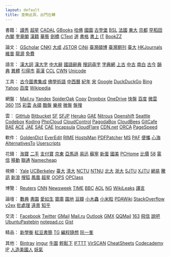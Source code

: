 ```yaml
---
layout: default
title: 查無此頁，出門左轉
---
```

書籍：
<a href="http://edu.duxiu.com/" rel="external">讀秀</a>
<a href="http://hn.sslibrary.com/library.jsp" rel="external">超星</a>
<a href="http://www.cadal.zju.edu.cn/Index.action" rel="external">CADAL</a>
<a href="http://books.google.com.tw/" rel="external">GBooks</a>
<a href="http://library.harvard.edu/" rel="external">哈佛</a>
<a href="http://mylib.nlc.gov.cn/" rel="external">國圖</a>
<a href="http://www.gutenberg.org/wiki/Main_Page" rel="external">古登堡</a>
<a href="http://ostasien.digitale-sammlungen.de/en/fs1/home/static.html" rel="external">BSL</a>
<a href="http://gallica.bnf.fr/" rel="external">法國</a>
<a href="http://imglib.ioc.u-tokyo.ac.jp/" rel="external">東大</a>
<a href="http://http://kanji.zinbun.kyoto-u.ac.jp/kanseki" rel="external">京都</a>
<a href="http://www.wul.waseda.ac.jp/kotenseki/advanced_search.html" rel="external">早稻田</a>
<a href="http://www.digital.archives.go.jp/" rel="external">內閣</a>
<a href="http://kyujanggak.snu.ac.kr/" rel="external">奎章閣</a>
<a href="http://hanji.sinica.edu.tw/index.html" rel="external">漢籍</a>
<a href="http://www.airitilibrary.com/" rel="external">華藝</a>
<a href="http://ebooks.cambridge.org/" rel="external">劍橋</a>
<a href="http://ctext.org/" rel="external">CText</a>
<a href="http://www.byscrj.com/jmm/index.htm" rel="external">道</a>
<a href="http://shuge.org/" rel="external">書格</a>
<a href="http://ebook.teldap.tw/index.jsp" rel="external">書上</a>
<a href="http://it-ebooks.info/" rel="external">IT</a>
<a href="http://bookzz.org/" rel="external">BookZZ</a>

論文：
<a href="http://scholar.google.com/" rel="external">GScholar</a>
<a href="http://scholar.cnki.net/" rel="external">CNKI</a>
<a href="http://www.dachengdata.com/" rel="external">大成</a>
<a href="http://www.jstor.org/" rel="external">JSTOR</a>
<a href="http://ci.nii.ac.jp/" rel="external">CiNii</a>
<a href="http://ndltd.ncl.edu.tw" rel="external">臺灣碩博</a>
<a href="http://readopac.ncl.edu.tw/nclJournal/" rel="external">臺灣期刊</a>
<a href="http://www.press.ntu.edu.tw/ejournal/index.asp" rel="external">臺大</a>
<a href="http://sunzi1.lib.hku.hk/hkjo/index.jsp" rel="external">HKJournals</a>
<a href="http://www.cqvip.com/journal/" rel="external">維普</a>
<a href="http://www.qikan.com.cn/" rel="external">龍源</a>
<a href="http://www.paper800.com/" rel="external">免費</a>

語言：
<a href="http://218.78.212.175/hd/APP.asp" rel="external">漢大詞</a>
<a href="http://korat.ibc.ac.th/Dictionary-on-Line/Chinese_Classic/index.html" rel="external">漢大字</a>
<a href="http://korat.ibc.ac.th/Dictionary-on-Line/Chinese_Classic_TW/index.html" rel="external">中大辭</a>
<a href="http://140.111.34.46/newDict/dict/index.html" rel="external">國語辭典</a>
<a href="http://words.sinica.edu.tw/sou/sou.html" rel="external">搜詞尋字</a>
<a href="http://www.zhongwen.com/zi.htm" rel="external">字典網</a>
<a href="http://www.eastling.org/oc/oldage.aspx" rel="external">上古</a>
<a href="http://www.eastling.org/tdfweb/midage.aspx" rel="external">中古</a>
<a href="http://www.eastling.org/tdfweb/cmp.aspx?name=122" rel="external">南白</a>
<a href="http://xiaoxue.iis.sinica.edu.tw/ccr/" rel="external">古今</a>
<a href="http://ytenx.org/" rel="external">韻典</a>
<a href="http://dict.variants.moe.edu.tw/main.htm" rel="external">異體</a>
<a href="http://www.mebag.com/index/" rel="external">引得市</a>
<a href="http://cdict.info" rel="external">英漢</a>
<a href="http://ccl.pku.edu.cn:8080/ccl_corpus/" rel="external">CCL</a>
<a href="http://cwn.ling.sinica.edu.tw/" rel="external">CWN</a>
<a href="http://www.unicode.org/Public/zipped/" rel="external">Unicode</a>

工具：
<a href="http://gjtsjc.gxu.edu.cn/" rel="external">古今圖書集成</a>
<a href="http://dev.ddbc.edu.tw/glossaries/search.php" rel="external">佛學術語</a>
<a href="http://db1x.sinica.edu.tw/sinocal/" rel="external">中西曆</a>
<a href="http://www.alai.net/app/index.php/His/" rel="external">紀年</a>
<a href="http://webgis.sinica.edu.tw/bsgis/viewer.php" rel="external">宋</a>
<a href="http://203.116.165.138/" rel="external">Google</a>
<a href="https://duckduckgo.com/" rel="external">DuckDuckGo</a>
<a href="http://www.bing.com/" rel="external">Bing</a>
<a href="https://www.yahoo.com/" rel="external">Yahoo</a>
<a href="http://www.baidu.com/" rel="external">百度</a>
<a href="http://wikipedia.org/" rel="external">Wikipedia</a>

網盤：
<a href="https://cloud.mail.ru/" rel="external">Mail.ru</a>
<a href="https://disk.yandex.com" rel="external">Yandex</a>
<a href="https://spideroak.com/" rel="external">SpiderOak</a>
<a href="https://www.copy.com/" rel="external">Copy</a>
<a href="https://www.dropbox.com/" rel="external">Dropbox</a>
<a href="https://onedrive.live.com/" rel="external">OneDrive</a>
<a href="http://www.kuaipan.cn/home.htm" rel="external">快盤</a>
<a href="http://pan.baidu.com/" rel="external">百度</a>
<a href="http://www.weiyun.com/" rel="external">微雲</a>
<a href="http://yunpan.360.cn/" rel="external">360</a>
<a href="http://115.com/" rel="external">115</a>
<a href="https://caiyun.feixin.10086.cn/" rel="external">彩雲</a>
<a href="http://www.ys168.com/" rel="external">永碩</a>
<a href="http://www.kanbox.com/" rel="external">酷盤</a>
<a href="http://cloud.letv.com/webdisk/home/index" rel="external">樂視</a>
<a href="http://vdisk.weibo.com/" rel="external">微盤</a>
<a href="http://www.pansou.com/" rel="external">盤搜</a>

雲：
<a href="https://github.com/" rel="external">GitHub</a>
<a href="https://bitbucket.org/" rel="external">Bitbucket</a>
<a href="http://sf.net" rel="external">SF</a>
<a href="http://sourceforge.jp/" rel="external">SFJP</a>
<a href="http://www.heroku.com/" rel="external">Heruko</a>
<a href="https://appengine.google.com/" rel="external">GAE</a>
<a href="https://www.nitrous.io/" rel="external">Nitrous</a>
<a href="https://openshift.redhat.com/app/" rel="external">Openshift</a>
<a href="https://seattlegeni.cs.washington.edu/" rel="external">Seattle</a>
<a href="https://www.codebox.io/about" rel="external">Codebox</a>
<a href="https://koding.com/" rel="external">Koding</a>
<a href="http://www.phpcloud.com/" rel="external">PhpCloud</a>
<a href="https://www.cloudcontrol.com/" rel="external">CloudControl</a>
<a href="https://pagodabox.com/" rel="external">PagodaBox</a>
<a href="http://www.cloudbees.com/" rel="external">CloudBees</a>
<a href="https://gitcafe.com/" rel="external">GitCafe</a>
<a href="http://developer.baidu.com/cloud/rt" rel="external">BAE</a>
<a href="http://www.aliyun.com/product/ace/" rel="external">ACE</a>
<a href="http://appengine.jd.com/product/jae.html" rel="external">JAE</a>
<a href="http://sae.sina.com.cn/" rel="external">SAE</a>
<a href="http://www.grandcloud.cn/product/ae" rel="external">CAE</a>
<a href="http://www.incapsula.com/" rel="external">Incapsula</a>
<a href="https://www.cloudflare.com/" rel="external">CloudFlare</a>
<a href="http://www.cdn.net/" rel="external">CDN.net</a>
<a href="http://www.orca.io/" rel="external">ORCA</a>
<a href="https://developers.google.com/speed/pagespeed/service" rel="external">PageSpeed</a>

軟件：
<a href="https://github.com/goldendict/goldendict/wiki/Early-Access-Builds-for-Windows" rel="external">GoldenDict</a>
<a href="http://www.everedit.net/" rel="external">EverEdit</a>
<a href="https://code.google.com/p/rimeime/" rel="external">RIME</a>
<a href="http://hostsman.abelhadigital.com/" rel="external">HostsMan</a>
<a href="http://pdfpatcher.cnblogs.com/" rel="external">PDFPatcher</a>
<a href="http://itellyou.cn/" rel="external">MS</a>
<a href="http://portableapps.com/apps" rel="external">PAF</a>
<a href="http://forum.portableappc.com/viewtopic.php?f=4&t=386" rel="external">便攜</a>
<a href="http://hrtsea.com/" rel="external">心海</a>
<a href="http://alternativeto.net/" rel="external">AlternativesTo</a>
<a href="http://userscripts.org:8080/" rel="external">Userscripts</a>

花錢：
<a href="http://www.taobao.com/" rel="external">淘寶</a>
<a href="http://2.taobao.com/" rel="external">二手</a>
<a href="https://www.alipay.com/" rel="external">支付寶</a>
<a href="http://jd.com/" rel="external">京東</a>
<a href="http://www.amazon.cn/" rel="external">亞馬遜</a>
<a href="http://www.51buy.com/" rel="external">易迅</a>
<a href="http://www.suning.com/" rel="external">蘇寧</a>
<a href="http://www.newegg.cn/" rel="external">新蛋</a>
<a href="http://www.gome.com.cn/" rel="external">國美</a>
<a href="http://global.pchome.com.tw/index/" rel="external">PCHome</a>
<a href="http://www.box-z.com/" rel="external">比價</a>
<a href="http://58.com/" rel="external">58</a>
<a href="http://189.cn/" rel="external">電信</a>
<a href="http://gx.10086.cn/" rel="external">移動</a>
<a href="http://www.10010.com/" rel="external">聯通</a>
<a href="https://www.namecheap.com/" rel="external">Namecheap</a>

視頻：
<a href="http://oyc.yale.edu" rel="external">Yale</a>
<a href="http://www.youtube.com/ucberkeley" rel="external">UCBerkeley</a>
<a href="http://ocw.aca.ntu.edu.tw/ntu-ocw/" rel="external">臺大</a>
<a href="http://ocw.nthu.edu.tw/ocw/index.php" rel="external">淸大</a>
<a href="http://ocw.nctu.edu.tw/" rel="external">NCTU</a>
<a href="http://ocw.lib.ntnu.edu.tw/" rel="external">NTNU</a>
<a href="http://opencourse.pku.edu.cn/" rel="external">北大</a>
<a href="http://ocw.zju.edu.cn/cn/default.jsp" rel="external">浙大</a>
<a href="http://v.sjtu.edu.cn/" rel="external">SJTU</a>
<a href="http://oc.xjtu.edu.cn/" rel="external">XJTU</a>
<a href="http://open.163.com/" rel="external">網易</a>
<a href="http://v.qq.com/zt2011/open/" rel="external">騰訊</a>
<a href="http://open.sina.com.cn/" rel="external">新浪</a>
<a href="http://tv.sohu.com/open/" rel="external">搜狐</a>
<a href="http://v.ifeng.com/gongkaike/" rel="external">鳳凰</a>
<a href="http://openv.chaoxing.com/" rel="external">超星</a>
<a href="http://www.myoops.org/cocw/index.htm" rel="external">OOPS</a>
<a href="http://www.opclass.com/" rel="external">OPClass</a>

博覽：
<a href="http://www.reuters.com/" rel="external">Reuters</a>
<a href="http://www.cnn.com/" rel="external">CNN</a>
<a href="http://www.newsweek.com/" rel="external">Newsweek</a>
<a href="http://time.com/" rel="external">TIME</a>
<a href="http://www.bbc.co.uk/" rel="external">BBC</a>
<a href="http://www.aol.com/" rel="external">AOL</a>
<a href="http://www.nationalgeographic.com/" rel="external">NG</a>
<a href="https://wikileaks.org/" rel="external">WikiLeaks</a>
<a href="http://www.yeeyan.org/" rel="external">譯言</a>

論壇：
<a href="http://bbs.gxsd.com.cn/" rel="external">數典</a>
<a href="https://www.eshuyuan.net" rel="external">書園</a>
<a href="http://forum.er07.com/index.php" rel="external">愛如生</a>
<a href="http://www.dushubaoku.cn/forum.php" rel="external">寶庫</a>
<a href="http://www.readfree.net/bbs/" rel="external">園地</a>
<a href="http://book.douban.com/" rel="external">豆瓣</a>
<a href="http://emuch.net/bbs/index.php" rel="external">小木蟲</a>
<a href="http://www.xiaomili.cn/" rel="external">小米粒</a>
<a href="http://www.pdawiki.com/forum/forum.php" rel="external">PDAWiki</a>
<a href="http://stackoverflow.com/" rel="external">StackOverflow</a>
<a href="http://www.v2ex.com/" rel="external">v2ex</a>
<a href="http://www.bathome.net/" rel="external">批處理</a>
<a href="http://bbs.pcbeta.com/" rel="external">遠景</a>
<a href="http://www.zhihu.com/" rel="external">知乎</a>

交流：
<a href="https://www.facebook.com/" rel="external">Facebook</a>
<a href="https://twitter.com/" rel="external">Twitter</a>
<a href="https://www.gmail.com/" rel="external">GMail</a>
<a href="https://mail.ru/" rel="external">Mail.ru</a>
<a href="https://outlook.com/" rel="external">Outlook</a>
<a href="http://www.gmx.com/" rel="external">GMX</a>
<a href="https://mail.qq.com/" rel="external">QQMail</a>
<a href="http://mail.163.com/" rel="external">163</a>
<a href="https://webim.feixin.10086.cn/login.aspx" rel="external">飛信</a>
<a href="http://www.shuobar.cn/" rel="external">說吧</a>
<a href="http://paste.ubuntu.com/" rel="external">UbuntuPastebin</a>
<a href="http://notepad.cc/" rel="external">notepad.cc</a>
<a href="https://gist.github.com/" rel="external">Gist</a>

精品：
<a href="http://mypaper.pchome.com.tw/ngoigp" rel="external">新學衡</a>
<a href="http://ilofen.blogspot.com/" rel="external">紅豆書簡</a>
<a href="http://www.tglin.idv.tw/epaper/epaper_list.htm" rel="external">TG</a>
<a href="http://program-think.blogspot.com/" rel="external">編程隨想</a>
<a href="http://www.ruanyifeng.com/blog/" rel="external">阮一峯</a>

其他：
<a href="https://bintray.com/" rel="external">Bintray</a>
<a href="http://imgur.com/" rel="external">imgur</a>
<a href="http://ntu.me/" rel="external">牛圖</a>
<a href="http://ezdl.it/" rel="external">輕鬆下</a>
<a href="https://ifttt.com/" rel="external">IFTTT</a>
<a href="http://www.virscan.org/" rel="external">VirSCAN</a>
<a href="http://www.cheat-sheets.org/" rel="external">CheatSheets</a>
<a href="http://www.codecademy.com/" rel="external">Codecademy</a>
<a href="http://ip.chinaz.com/" rel="external">IP</a>
<a href="http://cn.usinfo.me/" rel="external">人造美國人</a>
<a href="http://www.u17.com/" rel="external">妖氣</a>